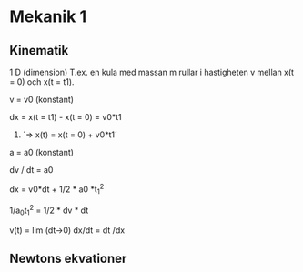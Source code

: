 # Mekanik 1

## Kinematik

1 D (dimension) 
T.ex. en kula med massan m rullar i hastigheten v mellan x(t = 0) och x(t = t1).

v = v0 (konstant)

dx = x(t = t1) - x(t = 0) = v0*t1

1. ´=> x(t) = x(t = 0) + v0*t1´

a = a0 (konstant)

dv / dt = a0

dx = v0*dt + 1/2 * a0 *t<sub>1</sub><sup>2</sup>

1/a<sub>0</sub>t<sub>1</sub><sup>2</sup> = 1/2 * dv * dt

v(t) = lim (dt->0) dx/dt = dt /dx




## Newtons ekvationer

